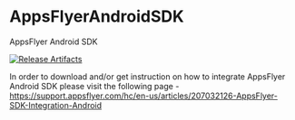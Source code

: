 # AppsFlyerAndroidSDK
AppsFlyer Android SDK

[![Release Artifacts](https://img.shields.io/nexus/r/com.appsflyer/af-android-sdk.svg?server=https%3A%2F%2Foss.sonatype.org)](https://repo1.maven.org/maven2/com/appsflyer/af-android-sdk/)

In order to download and/or get instruction on how to integrate AppsFlyer Android SDK please visit the following page - https://support.appsflyer.com/hc/en-us/articles/207032126-AppsFlyer-SDK-Integration-Android
